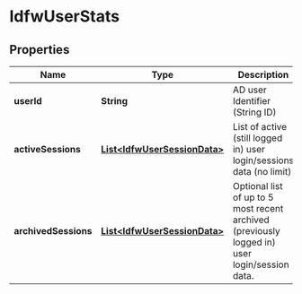 # IdfwUserStats

## Properties
Name | Type | Description | Notes
------------ | ------------- | ------------- | -------------
**userId** | **String** | AD user Identifier (String ID) |  [optional]
**activeSessions** | [**List&lt;IdfwUserSessionData&gt;**](IdfwUserSessionData.md) | List of active (still logged in) user login/sessions data (no limit) | 
**archivedSessions** | [**List&lt;IdfwUserSessionData&gt;**](IdfwUserSessionData.md) | Optional list of up to 5 most recent archived (previously logged in) user login/session data.  |  [optional]
